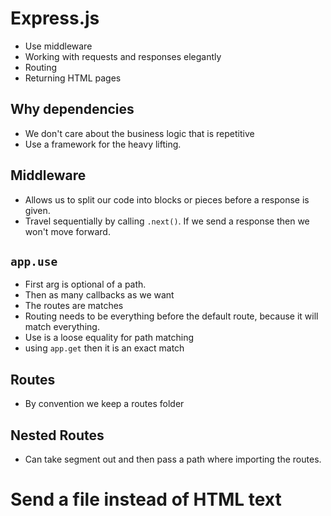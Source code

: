 # Express.js
- Use middleware
- Working with requests and responses elegantly
- Routing
- Returning HTML pages

## Why dependencies
- We don't care about the business logic that is repetitive
- Use a framework for the heavy lifting.

## Middleware
- Allows us to split our code into blocks or pieces before a response is given.
- Travel sequentially by calling `.next()`. If we send a response then we won't move forward.

## `app.use`
- First arg is optional of a path.
- Then as many callbacks as we want
- The routes are matches
- Routing needs to be everything before the default route, because it will match everything.
- Use is a loose equality for path matching
- using `app.get` then it is an exact match

## Routes
- By convention we keep a routes folder

## Nested Routes
- Can take segment out and then pass a path where importing the routes.

# Send a file instead of HTML text